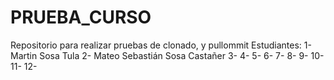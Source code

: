 # PRUEBA_CURSO
Repositorio para realizar pruebas de clonado,  y pullommit
Estudiantes:
1- Martin  Sosa Tula
2- Mateo Sebastián Sosa Castañer
3-
4-
5-
6-
7-
8-
9-
10-
11-
12-

